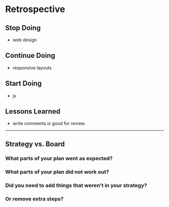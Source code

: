 # Retrospective

## Stop Doing

- web design

## Continue Doing

- responsive layouts

## Start Doing

- js

## Lessons Learned

- write comments is good for review.

---

## Strategy vs. Board

### What parts of your plan went as expected?

### What parts of your plan did not work out?

### Did you need to add things that weren't in your strategy?

### Or remove extra steps?
